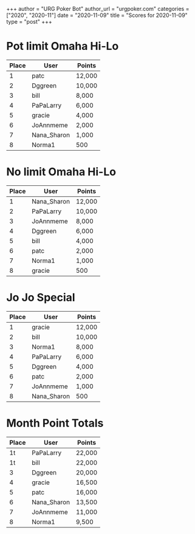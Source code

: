+++
author = "URG Poker Bot"
author_url = "urgpoker.com"
categories = ["2020", "2020-11"]
date = "2020-11-09"
title = "Scores for 2020-11-09"
type = "post"
+++
# Pot limit Omaha Hi-Lo

| Place | User | Points |
|-------|------|--------|
| 1 | patc | 12,000 |
| 2 | Dggreen | 10,000 |
| 3 | bill | 8,000 |
| 4 | PaPaLarry | 6,000 |
| 5 | gracie | 4,000 |
| 6 | JoAnnmeme | 2,000 |
| 7 | Nana_Sharon | 1,000 |
| 8 | Norma1 | 500 |

# No limit Omaha Hi-Lo

| Place | User | Points |
|-------|------|--------|
| 1 | Nana_Sharon | 12,000 |
| 2 | PaPaLarry | 10,000 |
| 3 | JoAnnmeme | 8,000 |
| 4 | Dggreen | 6,000 |
| 5 | bill | 4,000 |
| 6 | patc | 2,000 |
| 7 | Norma1 | 1,000 |
| 8 | gracie | 500 |

# Jo Jo Special

| Place | User | Points |
|-------|------|--------|
| 1 | gracie | 12,000 |
| 2 | bill | 10,000 |
| 3 | Norma1 | 8,000 |
| 4 | PaPaLarry | 6,000 |
| 5 | Dggreen | 4,000 |
| 6 | patc | 2,000 |
| 7 | JoAnnmeme | 1,000 |
| 8 | Nana_Sharon | 500 |

# Month Point Totals

| Place | User | Points |
|-------|------|--------|
| 1t | PaPaLarry | 22,000 |
| 1t | bill | 22,000 |
| 3 | Dggreen | 20,000 |
| 4 | gracie | 16,500 |
| 5 | patc | 16,000 |
| 6 | Nana_Sharon | 13,500 |
| 7 | JoAnnmeme | 11,000 |
| 8 | Norma1 | 9,500 |
